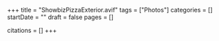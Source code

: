 +++
title = "ShowbizPizzaExterior.avif"
tags = ["Photos"]
categories = []
startDate = ""
draft = false
pages = []

citations = []
+++
